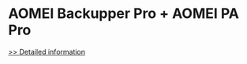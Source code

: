 # AOMEI Backupper Pro + AOMEI PA Pro
[>> Detailed information](https://secure.shareit.com/shareit/product.html?productid=300870509&affiliateid=200057808)